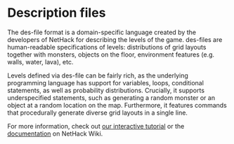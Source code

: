 # Description files

The des-file format is a domain-specific language created by the developers of NetHack for describing the levels of the game. des-files are human-readable specifications of levels: distributions of grid layouts together with monsters, objects on the floor, environment features (e.g. walls, water, lava), etc.

Levels defined via des-file can be fairly rich, as the underlying programming language has support for variables, loops, conditional statements, as well as probability distributions. Crucially, it supports underspecified statements, such as generating a random monster or an object at a random location on the map. Furthermore, it features commands that procedurally generate diverse grid layouts in a single line.

For more information, check out [our interactive tutorial](https://github.com/MiniHackPlanet/MiniHack/blob/master/notebooks/des_file_tutorial.ipynb) or the [documentation](https://nethackwiki.com/wiki/Des-file_format) on NetHack Wiki.